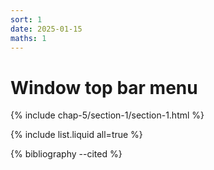 ```yaml
---
sort: 1
date: 2025-01-15
maths: 1
---
```


# Window top bar menu


{% include chap-5/section-1/section-1.html %}

{% include list.liquid all=true %}

{% bibliography --cited %}

